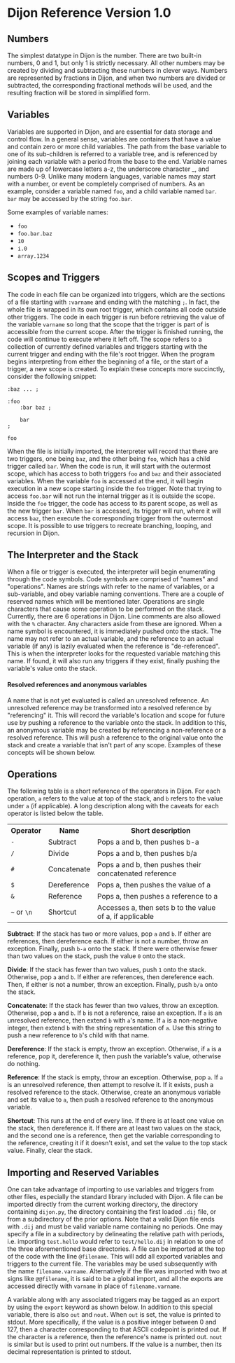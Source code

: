 # Dijon Reference Version 1.0

## Numbers
The simplest datatype in Dijon is the number.  There are two built-in numbers, 0 and 1, but only 1 is strictly necessary.  All other numbers may be created by dividing and subtracting these numbers in clever ways.  Numbers are represented by fractions in Dijon, and when two numbers are divided or subtracted, the corresponding fractional methods will be used, and the resulting fraction will be stored in simplified form.

## Variables
Variables are supported in Dijon, and are essential for data storage and control flow.  In a general sense, variables are containers that have a value and contain zero or more child variables.  The path from the base variable to one of its sub-children is referred to a variable tree, and is referenced by joining each variable with a period from the base to the end.  Variable names are made up of lowercase letters a-z, the underscore character _, and numbers 0-9.  Unlike many modern languages, variable names may start with a number, or event be completely comprised of numbers.  As an example, consider a variable named `foo`, and  a child variable named `bar`. `bar` may be accessed by the string `foo.bar`.

Some examples of variable names:
- `foo`
- `foo.bar.baz`
- `10`
- `i.0`
- `array.1234`

## Scopes and Triggers
The code in each file can be organized into triggers, which are the sections of a file starting with `:varname` and ending with the matching `;`.  In fact, the whole file is wrapped in its own root trigger, which contains all code outside other triggers.  The code in each trigger is run before retrieving the value of the variable `varname` so long that the scope that the trigger is part of is accessible from the current scope.  After the trigger is finished running, the code will continue to execute where it left off.  The scope refers to a collection of currently defined variables and triggers starting with the current trigger and ending with the file's root trigger.  When the program begins interpreting from either the beginning of a file, or the start of a trigger, a new scope is created.  To explain these concepts more succinctly, consider the following snippet:
```
:baz ... ;

:foo
    :bar baz ;
    
    bar
;

foo 
```

When the file is initially imported, the interpreter will record that there are two triggers, one being `baz`, and the other being `foo`, which has a child trigger called `bar`.  When the code is run, it will start with the outermost scope, which has access to both triggers `foo` and `baz` and their associated variables.  When the variable `foo` is accessed at the end, it will begin execution in a new scope starting inside the `foo` trigger.  Note that trying to access `foo.bar` will not run the internal trigger as it is outside the scope.  Inside the `foo` trigger, the code has access to its parent scope, as well as the new trigger `bar`.  When `bar` is accessed, its trigger will run, where it will access `baz`, then execute the corresponding trigger from the outermost scope.  It is possible to use triggers to recreate branching, looping, and recursion in Dijon.

## The Interpreter and the Stack
When a file or trigger is executed, the interpreter will begin enumerating through the code symbols.  Code symbols are comprised of "names" and "operations".  Names are strings with refer to the name of variables, or a sub-variable, and obey variable naming conventions.  There are a couple of reserved names which will be mentioned later.  Operations are single characters that cause some operation to be performed on the stack.  Currently, there are 6 operations in Dijon.  Line comments are also allowed with the `%` character.  Any characters aside from these are ignored.  When a name symbol is encountered, it is immediately pushed onto the stack.  The name may not refer to an actual variable, and the reference to an actual variable (if any) is lazily evaluated when the reference is "de-referenced".  This is when the interpreter looks for the requested variable matching this name.  If found, it will also run any triggers if they exist, finally pushing the variable's value onto the stack.  

#### Resolved references and anonymous variables
A name that is not yet evaluated is called an unresolved reference.  An unresolved reference may be transformed into a resolved reference by "referencing" it.  This will record the variable's location and scope for future use by pushing a reference to the variable onto the stack.  In addition to this, an anonymous variable may be created by referencing a non-reference or a resolved reference.  This will push a reference to the original value onto the stack and create a variable that isn't part of any scope.  Examples of these concepts will be shown below.

## Operations
The following table is a short reference of the operators in Dijon.  For each operation, `a` refers to the value at top of the stack, and `b` refers to the value under `a` (if applicable).  A long description along with the caveats for each operator is listed below the table.  

<table>
<tr><th>Operator</th> <th>Name</th> <th>Short description</th></tr>
<tr><td><code>-</code></td> <td>Subtract</td> <td>Pops a and b, then pushes b-a</td></tr>
<tr><td><code>/</code></td> <td>Divide</td> <td>Pops a and b, then pushes b/a</td></tr>
<tr><td><code>#</code></td> <td>Concatenate</td> <td>Pops a and b, then pushes their concatenated reference</td></tr>
<tr><td><code>$</code></td> <td>Dereference</td> <td>Pops a, then pushes the value of a</td></tr>
<tr><td><code>&</code></td> <td>Reference</td> <td>Pops a, then pushes a reference to a</td></tr>
<tr><td><code>~</code> or <code>\n</code></td> <td>Shortcut</td> <td>Accesses a, then sets b to the value of a, if applicable</td></tr>
</table>

**Subtract**:
If the stack has two or more values, pop `a` and `b`.  If either are references, then dereference each.  If either is not a number, throw an exception.  Finally, push `b-a` onto the stack.  If there were otherwise fewer than two values on the stack, push the value `0` onto the stack.

**Divide**:
If the stack has fewer than two values, push `1` onto the stack.  Otherwise, pop `a` and `b`.  If either are references, then dereference each.  Then, if either is not a number, throw an exception.  Finally, push `b/a` onto the stack.

**Concatenate**:
If the stack has fewer than two values, throw an exception.  Otherwise, pop `a` and `b`.  If `b` is not a reference, raise an exception.  If `a` is an unresolved reference, then extend `b` with `a`'s name.  If `a` is a non-negative integer, then extend `b` with the string representation of `a`.  Use this string to push a new reference to `b`'s child with that name.

**Dereference**:
If the stack is empty, throw an exception.  Otherwise, if `a` is a reference, pop it, dereference it, then push the variable's value, otherwise do nothing.

**Reference**:
If the stack is empty, throw an exception.  Otherwise, pop `a`.  If `a` is an unresolved reference, then attempt to resolve it.  If it exists, push a resolved reference to the stack.  Otherwise, create an anonymous variable and set its value to `a`, then push a resolved reference to the anonymous variable.

**Shortcut**:
This runs at the end of every line.  If there is at least one value on the stack, then dereference it.  If there are at least two values on the stack, and the second one is a reference, then get the variable corresponding to the reference, creating it if it doesn't exist, and set the value to the top stack value.  Finally, clear the stack.

## Importing and Reserved Variables
One can take advantage of importing to use variables and triggers from other files, especially the standard library included with Dijon.  A file can be imported directly from the current working directory, the directory containing `dijon.py`, the directory containing the first loaded `.dij` file, or from a subdirectory of the prior options.  Note that a valid Dijon file ends with `.dij` and must be valid variable name containing no periods.  One may specify a file in a subdirectory by delineating the relative path with periods, i.e. importing `test.hello` would refer to `test/hello.dij` in relation to one of the three aforementioned base directories.  A file can be imported at the top of the code with the line `@filename`.  This will add all exported variables and triggers to the current file.  The variables may be used subsequently with the name `filename.varname`.  Alternatively if the file was imported with two at signs like `@@filename`, it is said to be a global import, and all the exports are accessed directly with `varname` in place of `filename.varname`.  

A variable along with any associated triggers may be tagged as an export by using the `export` keyword as shown below.  In addition to this special variable, there is also `out` and `nout`.  When `out` is set, the value is printed to stdout.  More specifically, if the value is a positive integer between 0 and 127, then a character corresponding to that ASCII codepoint is printed out.  If the character is a reference, then the reference's name is printed out.  `nout` is similar but is used to print out numbers.  If the value is a number, then its decimal representation is printed to stdout.  
